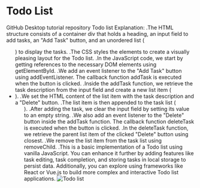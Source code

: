 # Todo List
GitHub Desktop tutorial repository
Todo list 
Explanation:
.The HTML structure consists of a container div that holds a heading, an input field to add tasks, an "Add Task" button, and an unordered list (<ul>) to display 
 the tasks.
.The CSS styles the elements to create a visually pleasing layout for the Todo list.
.In the JavaScript code, we start by getting references to the necessary DOM elements using getElementById.
.We add an event listener to the "Add Task" button using addEventListener. The callback function addTask is executed when the button is clicked.
.Inside the addTask function, we retrieve the task description from the input field and create a new list item (<li>).
.We set the HTML content of the list item with the task description and a "Delete" button.
.The list item is then appended to the task list (<ul>).
.After adding the task, we clear the input field by setting its value to an empty string.
.We also add an event listener to the "Delete" button inside the addTask function. The callback function deleteTask is executed when the button is clicked.
.In the deleteTask function, we retrieve the parent list item of the clicked "Delete" button using closest.
.We remove the list item from the task list using removeChild.
.This is a basic implementation of a Todo list using vanilla JavaScript. You can enhance it further by adding features like task editing, task completion, and 
storing tasks in local storage to persist data. Additionally, you can explore using frameworks like React or Vue.js to build more complex and interactive Todo 
list applications.
![Todo list](https://github.com/SidhuRajput/Frontend/assets/113462130/07805934-ef31-4eee-b626-f29d6106ae46)

